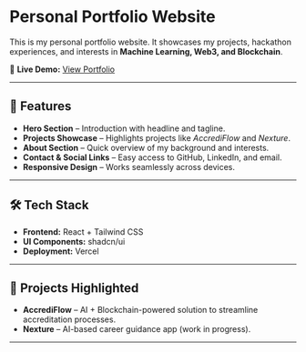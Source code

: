 # Personal Portfolio Website

This is my personal portfolio website.
It showcases my projects, hackathon experiences, and interests in **Machine Learning, Web3, and Blockchain**.  

🔗 **Live Demo:** [View Portfolio](https://ritamvarsen.vercel.app/)  

---

## 🚀 Features
- **Hero Section** – Introduction with headline and tagline.  
- **Projects Showcase** – Highlights projects like *AccrediFlow* and *Nexture*.  
- **About Section** – Quick overview of my background and interests.  
- **Contact & Social Links** – Easy access to GitHub, LinkedIn, and email.  
- **Responsive Design** – Works seamlessly across devices.  

---

## 🛠 Tech Stack
- **Frontend:** React + Tailwind CSS  
- **UI Components:** shadcn/ui  
- **Deployment:** Vercel  

---

## 📌 Projects Highlighted
- **AccrediFlow** – AI + Blockchain-powered solution to streamline accreditation processes.  
- **Nexture** – AI-based career guidance app (work in progress).  

---
